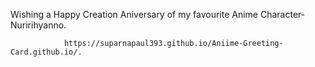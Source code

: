 




Wishing a Happy Creation Aniversary of my favourite Anime Character-Nuririhyanno.



                https://suparnapaul393.github.io/Aniime-Greeting-Card.github.io/.


